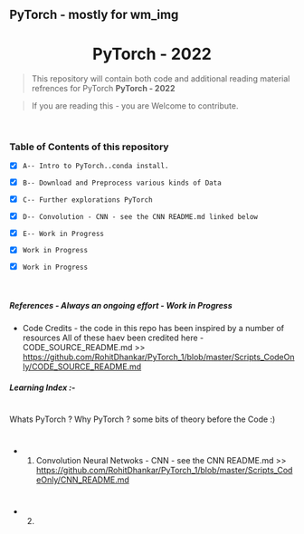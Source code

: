 ## PyTorch - mostly for wm_img 

#

<h1 align="center">PyTorch - 2022</h1>

> This repository will contain both code and additional reading material refrences for PyTorch **PyTorch - 2022**
 
> If you are reading this - you are Welcome to contribute. 


<br/>


### Table of Contents of this repository

- [X] `A-- Intro to PyTorch..conda install.` 
- [X] `B-- Download and Preprocess various kinds of Data` 
- [X] `C-- Further explorations PyTorch` 
- [X] `D-- Convolution - CNN - see the CNN README.md linked below` 
- [X] `E-- Work in Progress` 
- [X] `Work in Progress` 
- [X] `Work in Progress` 


<br/>

##### References - Always an ongoing effort - Work in Progress
- Code Credits - the code in this repo has been inspired by a number of resources 
All of these haev been credited here - CODE_SOURCE_README.md >> https://github.com/RohitDhankar/PyTorch_1/blob/master/Scripts_CodeOnly/CODE_SOURCE_README.md

##### Learning Index :- 

#
Whats PyTorch ? Why PyTorch ? some bits of theory before the Code :) 

#
- 1. Convolution Neural Netwoks - CNN - see the CNN README.md >> https://github.com/RohitDhankar/PyTorch_1/blob/master/Scripts_CodeOnly/CNN_README.md


#

- 2. 

#


#

